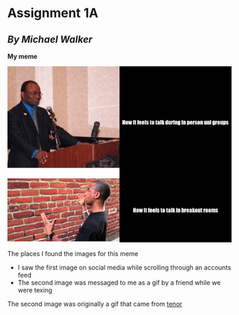 
# Assignment 1A 
## *By Michael Walker*
**My meme**

![](my_meme.jpeg)

The places I found the images for this meme
* I saw the first image on social media while scrolling through an accounts feed
* The second image was messaged to me as a gif by a friend while we were texing

The second image was originally a gif that came from [tenor](https://tenor.com/) 
